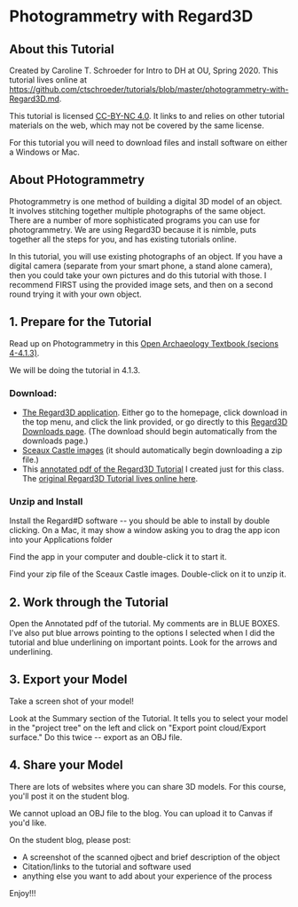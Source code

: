 # Photogrammetry with Regard3D

## About this Tutorial

Created by Caroline T. Schroeder for Intro to DH at OU, Spring 2020. This tutorial lives online at https://github.com/ctschroeder/tutorials/blob/master/photogrammetry-with-Regard3D.md.

This tutorial is licensed [CC-BY-NC 4.0](https://creativecommons.org/licenses/by-nc/4.0/). It links to and relies on other tutorial materials on the web, which may not be covered by the same license.

For this tutorial you will need to download files and install software on either a Windows or Mac.

## About PHotogrammetry

Photogrammetry is one method of building a digital 3D model of an object. It involves stitching together multiple photographs of the same object.  There are a number of more sophisticated programs you can use for photogrammetry. We are using Regard3D because it is nimble, puts together all the steps for you, and has existing tutorials online.

In this tutorial, you will use existing photographs of an object.  If you have a digital camera (separate from your smart phone, a stand alone camera), then you could take your own pictures and do this tutorial with those. I recommend FIRST using the provided image sets, and then on a second round trying it with your own object.


## 1. Prepare for the Tutorial

Read up on Photogrammetry in this [Open Archaeology Textbook (secions 4-4.1.3)](https://o-date.github.io/draft/book/d-photogrammetry.html).

We will be doing the tutorial in 4.1.3.

### Download:
  - [The Regard3D application](http://www.regard3d.org/). Either go to the homepage, click download in the top menu, and click the link provided, or go directly to this [Regard3D Downloads page](https://sourceforge.net/projects/regard3d/files/latest/download). (The download should begin automatically from the downloads page.)
  - [Sceaux Castle images](http://sourceforge.net/projects/regard3d/files/Demo/OpenMVG/SceauxCastle.zip/download) (it should automatically begin downloading a zip file.)
  - This [annotated pdf of the Regard3D Tutorial]() I created just for this class.  The [original Regard3D Tutorial lives online here](http://www.regard3d.org/index.php/documentation/tutorial).

### Unzip and Install

Install the Regard#D software -- you should be able to install by double clicking. On a Mac, it may show a window asking you to drag the app icon into your Applications folder

Find the app in your computer and double-click it to start it.

Find your zip file of the Sceaux Castle images. Double-click on it to unzip it.

## 2. Work through the Tutorial

Open the Annotated pdf of the tutorial.  My comments are in BLUE BOXES.  I've also put blue arrows pointing to the options I selected when I did the tutorial and blue underlining on important points.  Look for the arrows and underlining.

## 3. Export your Model

Take a screen shot of your model!

Look at the Summary section of the Tutorial.  It tells you to select your model in the "project tree" on the left and click on "Export point cloud/Export surface." Do this twice -- export as an OBJ file.

## 4. Share your Model

There are lots of websites where you can share 3D models.  For this course, you'll post it on the student blog.

We cannot upload an OBJ file to the blog.  You can upload it to Canvas if you'd like.

On the student blog, please post:
  - A screenshot of the scanned ojbect and brief description of the object
  - Citation/links to the tutorial and software used
  - anything else you want to add about your experience of the process
  
Enjoy!!!


